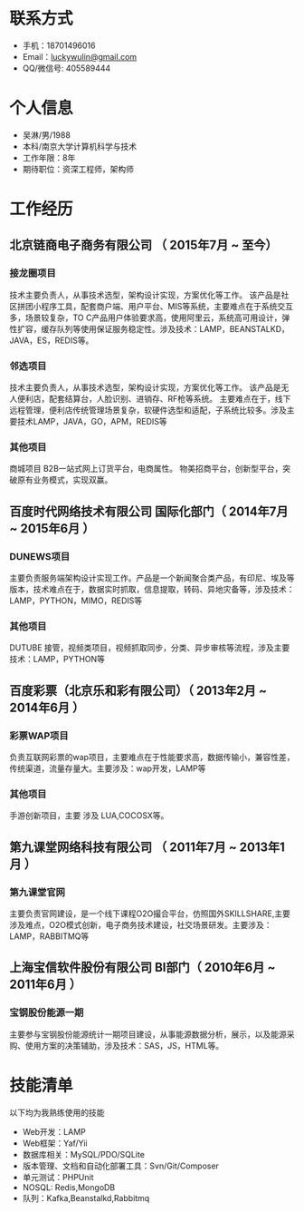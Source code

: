 
# 联系方式

- 手机：18701496016
- Email：luckywulin@gmail.com
- QQ/微信号: 405589444

# 个人信息

 - 吴淋/男/1988 
 - 本科/南京大学计算机科学与技术
 - 工作年限：8年
 - 期待职位：资深工程师，架构师


# 工作经历
## 北京链商电子商务有限公司 （ 2015年7月 ~ 至今）

### 接龙圈项目
技术主要负责人，从事技术选型，架构设计实现，方案优化等工作。
该产品是社区拼团小程序工具，配套商户端、用户平台、MIS等系统，主要难点在于系统交互多，场景较复杂，TO C产品用户体验要求高，使用阿里云，系统高可用设计，弹性扩容，缓存队列等使用保证服务稳定性。涉及技术：LAMP，BEANSTALKD，JAVA，ES，REDIS等。


### 邻选项目
技术主要负责人，从事技术选型，架构设计实现，方案优化等工作。
该产品是无人便利店，配套结算台，人脸识别、进销存、RF枪等系统。
主要难点在于，线下远程管理，便利店传统管理场景复杂，软硬件选型和适配，子系统比较多。涉及主要技术LAMP，JAVA，GO，APM，REDIS等


### 其他项目

商城项目 B2B一站式网上订货平台，电商属性。
物美招商平台，创新型平台，突破原有业务模式，实现双赢。

  
## 百度时代网络技术有限公司 国际化部门（ 2014年7月 ~ 2015年6月 ）

### DUNEWS项目 
主要负责服务端架构设计实现工作。产品是一个新闻聚合类产品，有印尼、埃及等版本，技术难点在于，数据实时抓取，信息提取，转码、异地灾备等，涉及技术：LAMP，PYTHON，MIMO，REDIS等

### 其他项目

DUTUBE 接管，视频类项目，视频抓取同步，分类、异步审核等流程，涉及主要技术：LAMP，PYTHON等
  
  ## 百度彩票（北京乐和彩有限公司）（ 2013年2月 ~ 2014年6月 ）

### 彩票WAP项目 
负责互联网彩票的wap项目，主要难点在于性能要求高，数据传输小，兼容性差，传统渠道，流量存量大。主要涉及：wap开发，LAMP等

### 其他项目

手游创新项目，主要 涉及 LUA,COCOSX等。

  
## 第九课堂网络科技有限公司 （ 2011年7月 ~ 2013年1月 ）

### 第九课堂官网
主要负责官网建设，是一个线下课程O2O撮合平台，仿照国外SKILLSHARE,主要涉及难点，O2O模式创新，电子商务技术建设，社交场景研发。主要涉及：LAMP，RABBITMQ等
 
 ## 上海宝信软件股份有限公司 BI部门（ 2010年6月 ~ 2011年6月 ）

### 宝钢股份能源一期
主要参与宝钢股份能源统计一期项目建设，从事能源数据分析，展示，以及能源采购、使用方案的决策辅助，涉及技术：SAS，JS，HTML等。

# 技能清单
以下均为我熟练使用的技能

- Web开发：LAMP
- Web框架：Yaf/Yii
- 数据库相关：MySQL/PDO/SQLite
- 版本管理、文档和自动化部署工具：Svn/Git/Composer
- 单元测试：PHPUnit
- NOSQL: Redis,MongoDB
- 队列：Kafka,Beanstalkd,Rabbitmq
